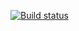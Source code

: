 [![Build status](https://ci.appveyor.com/api/projects/status/eu1lmhcve7l7xth2?svg=true)](https://ci.appveyor.com/project/xx029xx/carddelivery)
